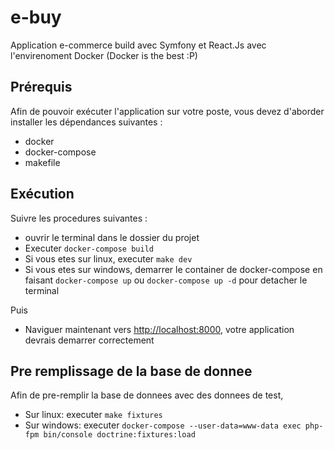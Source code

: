 # e-buy

Application e-commerce build avec Symfony et React.Js avec l'envirenoment Docker (Docker is the best :P)

## Prérequis

Afin de pouvoir exécuter l'application sur votre poste, vous devez d'aborder installer les dépendances suivantes :
  * docker
  * docker-compose
  * makefile
## Exécution

Suivre les procedures suivantes :
  * ouvrir le terminal dans le dossier du projet
  * Executer `docker-compose build`
  * Si vous etes sur linux, executer `make dev`
  * Si vous etes sur windows, demarrer le container de docker-compose en faisant `docker-compose up` ou `docker-compose up -d` pour detacher le terminal

Puis
  * Naviguer maintenant vers [http://localhost:8000](http://localhost:8000), votre application devrais demarrer correctement

## Pre remplissage de la base de donnee

Afin de pre-remplir la base de donnees avec des donnees de test,
  * Sur linux: executer `make fixtures`
  * Sur windows: executer `docker-compose --user-data=www-data exec php-fpm bin/console doctrine:fixtures:load`
